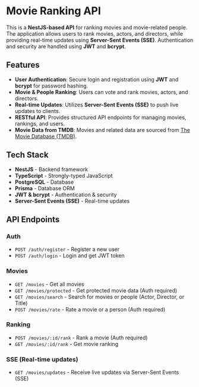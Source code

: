# Movie Ranking API

This is a **NestJS-based API** for ranking movies and movie-related people. The application allows users to rank movies, actors, and directors, while providing real-time updates using **Server-Sent Events (SSE)**. Authentication and security are handled using **JWT** and **bcrypt**.

## Features
- **User Authentication**: Secure login and registration using **JWT** and **bcrypt** for password hashing.
- **Movie & People Ranking**: Users can vote and rank movies, actors, and directors.
- **Real-time Updates**: Utilizes **Server-Sent Events (SSE)** to push live updates to clients.
- **RESTful API**: Provides structured API endpoints for managing movies, rankings, and users.
- **Movie Data from TMDB**: Movies and related data are sourced from [The Movie Database (TMDB)](https://www.themoviedb.org/).

## Tech Stack
- **NestJS** - Backend framework
- **TypeScript** - Strongly-typed JavaScript
- **PostgreSQL** - Database
- **Prisma** - Database ORM
- **JWT & bcrypt** - Authentication & security
- **Server-Sent Events (SSE)** - Real-time updates

## API Endpoints

### **Auth**
- `POST /auth/register` - Register a new user
- `POST /auth/login` - Login and get JWT token

### **Movies**
- `GET /movies` - Get all movies
- `GET /movies/protected` - Get protected movie data (Auth required)
- `GET /movies/search` - Search for movies or people (Actor, Director, or Title)
- `POST /movies/rate` - Rate a movie or a person (Auth required)

### **Ranking**
- `POST /movies/:id/rank` - Rank a movie (Auth required)
- `GET /movies/:id/rank` - Get movie ranking

### **SSE (Real-time updates)**
- `GET /movies/updates` - Receive live updates via Server-Sent Events (SSE)




